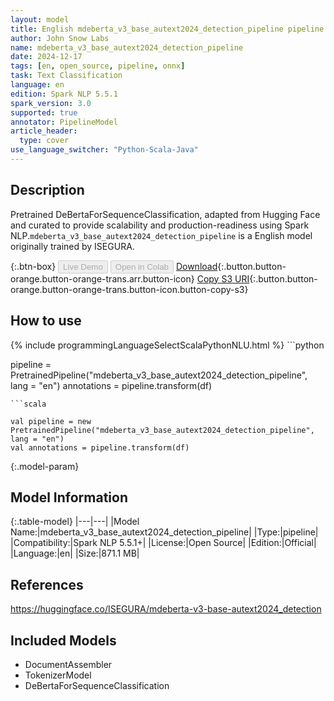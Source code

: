 ```yaml
---
layout: model
title: English mdeberta_v3_base_autext2024_detection_pipeline pipeline DeBertaForSequenceClassification from ISEGURA
author: John Snow Labs
name: mdeberta_v3_base_autext2024_detection_pipeline
date: 2024-12-17
tags: [en, open_source, pipeline, onnx]
task: Text Classification
language: en
edition: Spark NLP 5.5.1
spark_version: 3.0
supported: true
annotator: PipelineModel
article_header:
  type: cover
use_language_switcher: "Python-Scala-Java"
---
```


## Description

Pretrained DeBertaForSequenceClassification, adapted from Hugging Face and curated to provide scalability and production-readiness using Spark NLP.`mdeberta_v3_base_autext2024_detection_pipeline` is a English model originally trained by ISEGURA.

{:.btn-box}
<button class="button button-orange" disabled>Live Demo</button>
<button class="button button-orange" disabled>Open in Colab</button>
[Download](https://s3.amazonaws.com/auxdata.johnsnowlabs.com/public/models/mdeberta_v3_base_autext2024_detection_pipeline_en_5.5.1_3.0_1734406024750.zip){:.button.button-orange.button-orange-trans.arr.button-icon}
[Copy S3 URI](s3://auxdata.johnsnowlabs.com/public/models/mdeberta_v3_base_autext2024_detection_pipeline_en_5.5.1_3.0_1734406024750.zip){:.button.button-orange.button-orange-trans.button-icon.button-copy-s3}

## How to use



<div class="tabs-box" markdown="1">
{% include programmingLanguageSelectScalaPythonNLU.html %}
```python

pipeline = PretrainedPipeline("mdeberta_v3_base_autext2024_detection_pipeline", lang = "en")
annotations =  pipeline.transform(df)   

```
```scala

val pipeline = new PretrainedPipeline("mdeberta_v3_base_autext2024_detection_pipeline", lang = "en")
val annotations = pipeline.transform(df)

```
</div>

{:.model-param}
## Model Information

{:.table-model}
|---|---|
|Model Name:|mdeberta_v3_base_autext2024_detection_pipeline|
|Type:|pipeline|
|Compatibility:|Spark NLP 5.5.1+|
|License:|Open Source|
|Edition:|Official|
|Language:|en|
|Size:|871.1 MB|

## References

https://huggingface.co/ISEGURA/mdeberta-v3-base-autext2024_detection

## Included Models

- DocumentAssembler
- TokenizerModel
- DeBertaForSequenceClassification